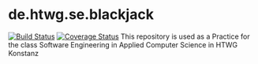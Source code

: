 # de.htwg.se.blackjack
[![Build Status](https://travis-ci.org/Bersuch/de.htwg.se.blackjack.svg?branch=master)](https://travis-ci.org/Bersuch/de.htwg.se.blackjack) [![Coverage Status](https://coveralls.io/repos/github/Bersuch/de.htwg.se.blackjack/badge.svg?branch=master)](https://coveralls.io/github/Bersuch/de.htwg.se.blackjack?branch=master)
This repository is used as a Practice for the class Software Engineering in Applied Computer Science in HTWG Konstanz
